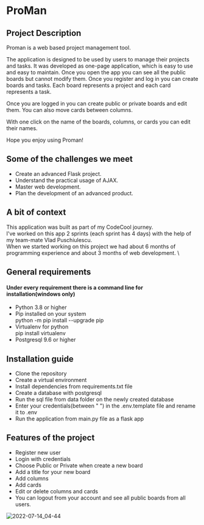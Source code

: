 # ProMan

## Project Description

Proman is a web based project management tool.

The application is designed to be used by users to manage their projects and tasks.
It was developed as one-page application, which is easy to use and easy to maintain.
Once you open the app you can see all the public boards but cannot modify them. Once you register and log in you can create boards and tasks.
Each board represents a project and each card represents a task.

Once you are logged in you can create public or private boards and edit them.
You can also move cards between columns.

With one click on the name of the boards, columns, or cards you can edit their names.

Hope you enjoy using Proman!

## Some of the challenges we meet

- Create an advanced Flask project.
- Understand the practical usage of AJAX.
- Master web development.
- Plan the development of an advanced product.

## A bit of context

This application was built as part of my CodeCool journey. \
I've worked on this app 2 sprints (each sprint has 4 days) with the help of my team-mate Vlad Puschiulescu. \
When we started working on this project we had about 6 months of programming experience and about 3 months of web development. \

## General requirements
#### Under every requirement there is a command line for installation(windows only)
 - Python 3.8 or higher 
 - Pip installed on your system \
  python -m pip install --upgrade pip
 - Virtualenv for python \
pip install virtualenv
 - Postgresql 9.6 or higher 

## Installation guide 

- Clone the repository
- Create a virtual environment
- Install dependencies from requirements.txt file
- Create a database with postgresql
- Run the sql file from data folder on the newly created database
- Enter your credentials(between " ") in the .env.template file and rename it to .env
- Run the application from main.py file as a flask app

## Features of the project

- Register new user
- Login with credentials
- Choose Public or Private when create a new board
- Add a title for your new board
- Add columns
- Add cards
- Edit or delete columns and cards
- You can logout from your account and see all public boards from all users.

![2022-07-14_04-44](https://user-images.githubusercontent.com/89748211/178873800-72e37227-9300-4d31-a3ba-6e7ec1712ddd.png)





